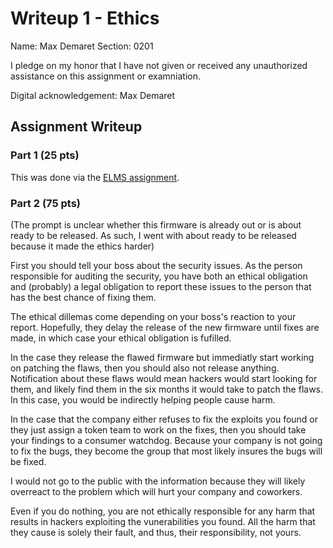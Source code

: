 Writeup 1 - Ethics
======

Name: Max Demaret
Section: 0201

I pledge on my honor that I have not given or received any unauthorized assistance on this assignment or examniation.

Digital acknowledgement: Max Demaret

## Assignment Writeup

### Part 1 (25 pts)

This was done via the [ELMS assignment](https://myelms.umd.edu/courses/1251976/assignments/4726433).

### Part 2 (75 pts)

(The prompt is unclear whether this firmware is already out or is about ready to be released. As such, I went with about ready to be released because it made the ethics harder)

First you should tell your boss about the security issues. As the person responsible for auditing the security, you have both an ethical obligation and (probably) a legal obligation to report these issues to the person that has the best chance of fixing them.

The ethical dillemas come depending on your boss's reaction to your report. Hopefully, they delay the release of the new firmware until fixes are made, in which case your ethical obligation is fufilled.

In the case they release the flawed firmware but immediatly start working on patching the flaws, then you should also not release anything. Notification about these flaws would mean hackers would start looking for them, and likely find them in the six months it would take to patch the flaws. In this case, you would be indirectly helping people cause harm.

In the case that the company either refuses to fix the exploits you found or they just assign a token team to work on the fixes, then you should take your findings to a consumer watchdog. Because your company is not going to fix the bugs, they become the group that most likely insures the bugs will be fixed.

I would not go to the public with the information because they will likely overreact to the problem which will hurt your company and coworkers.

Even if you do nothing, you are not ethically responsible for any harm that results in hackers exploiting the vunerabilities you found. All the harm that they cause is solely their fault, and thus, their responsibility, not yours.
